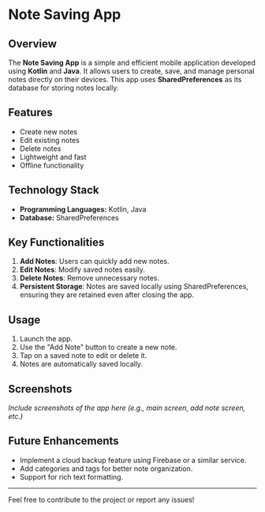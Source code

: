 # Note Saving App

## Overview
The **Note Saving App** is a simple and efficient mobile application developed using **Kotlin** and **Java**. It allows users to create, save, and manage personal notes directly on their devices. This app uses **SharedPreferences** as its database for storing notes locally.

## Features
- Create new notes
- Edit existing notes
- Delete notes
- Lightweight and fast
- Offline functionality

## Technology Stack
- **Programming Languages:** Kotlin, Java
- **Database:** SharedPreferences

## Key Functionalities
1. **Add Notes**: Users can quickly add new notes.
2. **Edit Notes**: Modify saved notes easily.
3. **Delete Notes**: Remove unnecessary notes.
4. **Persistent Storage**: Notes are saved locally using SharedPreferences, ensuring they are retained even after closing the app.

## Usage
1. Launch the app.
2. Use the "Add Note" button to create a new note.
3. Tap on a saved note to edit or delete it.
4. Notes are automatically saved locally.

## Screenshots
*Include screenshots of the app here (e.g., main screen, add note screen, etc.)*

## Future Enhancements
- Implement a cloud backup feature using Firebase or a similar service.
- Add categories and tags for better note organization.
- Support for rich text formatting.


---

Feel free to contribute to the project or report any issues!
